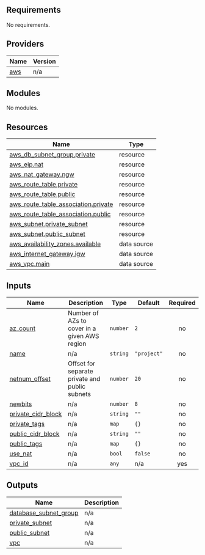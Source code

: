 ## Requirements

No requirements.

## Providers

| Name | Version |
|------|---------|
| <a name="provider_aws"></a> [aws](#provider\_aws) | n/a |

## Modules

No modules.

## Resources

| Name | Type |
|------|------|
| [aws_db_subnet_group.private](https://registry.terraform.io/providers/hashicorp/aws/latest/docs/resources/db_subnet_group) | resource |
| [aws_eip.nat](https://registry.terraform.io/providers/hashicorp/aws/latest/docs/resources/eip) | resource |
| [aws_nat_gateway.ngw](https://registry.terraform.io/providers/hashicorp/aws/latest/docs/resources/nat_gateway) | resource |
| [aws_route_table.private](https://registry.terraform.io/providers/hashicorp/aws/latest/docs/resources/route_table) | resource |
| [aws_route_table.public](https://registry.terraform.io/providers/hashicorp/aws/latest/docs/resources/route_table) | resource |
| [aws_route_table_association.private](https://registry.terraform.io/providers/hashicorp/aws/latest/docs/resources/route_table_association) | resource |
| [aws_route_table_association.public](https://registry.terraform.io/providers/hashicorp/aws/latest/docs/resources/route_table_association) | resource |
| [aws_subnet.private_subnet](https://registry.terraform.io/providers/hashicorp/aws/latest/docs/resources/subnet) | resource |
| [aws_subnet.public_subnet](https://registry.terraform.io/providers/hashicorp/aws/latest/docs/resources/subnet) | resource |
| [aws_availability_zones.available](https://registry.terraform.io/providers/hashicorp/aws/latest/docs/data-sources/availability_zones) | data source |
| [aws_internet_gateway.igw](https://registry.terraform.io/providers/hashicorp/aws/latest/docs/data-sources/internet_gateway) | data source |
| [aws_vpc.main](https://registry.terraform.io/providers/hashicorp/aws/latest/docs/data-sources/vpc) | data source |

## Inputs

| Name | Description | Type | Default | Required |
|------|-------------|------|---------|:--------:|
| <a name="input_az_count"></a> [az\_count](#input\_az\_count) | Number of AZs to cover in a given AWS region | `number` | `2` | no |
| <a name="input_name"></a> [name](#input\_name) | n/a | `string` | `"project"` | no |
| <a name="input_netnum_offset"></a> [netnum\_offset](#input\_netnum\_offset) | Offset for separate private and public subnets | `number` | `20` | no |
| <a name="input_newbits"></a> [newbits](#input\_newbits) | n/a | `number` | `8` | no |
| <a name="input_private_cidr_block"></a> [private\_cidr\_block](#input\_private\_cidr\_block) | n/a | `string` | `""` | no |
| <a name="input_private_tags"></a> [private\_tags](#input\_private\_tags) | n/a | `map` | `{}` | no |
| <a name="input_public_cidr_block"></a> [public\_cidr\_block](#input\_public\_cidr\_block) | n/a | `string` | `""` | no |
| <a name="input_public_tags"></a> [public\_tags](#input\_public\_tags) | n/a | `map` | `{}` | no |
| <a name="input_use_nat"></a> [use\_nat](#input\_use\_nat) | n/a | `bool` | `false` | no |
| <a name="input_vpc_id"></a> [vpc\_id](#input\_vpc\_id) | n/a | `any` | n/a | yes |

## Outputs

| Name | Description |
|------|-------------|
| <a name="output_database_subnet_group"></a> [database\_subnet\_group](#output\_database\_subnet\_group) | n/a |
| <a name="output_private_subnet"></a> [private\_subnet](#output\_private\_subnet) | n/a |
| <a name="output_public_subnet"></a> [public\_subnet](#output\_public\_subnet) | n/a |
| <a name="output_vpc"></a> [vpc](#output\_vpc) | n/a |
